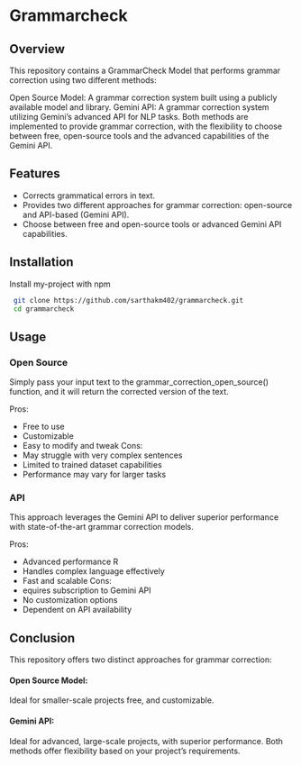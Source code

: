
# Grammarcheck
## Overview

This repository contains a GrammarCheck Model that performs grammar correction using two different methods:

Open Source Model: A grammar correction system built using a publicly available model and library.
Gemini API: A grammar correction system utilizing Gemini’s advanced API for NLP tasks.
Both methods are implemented to provide grammar correction, with the flexibility to choose between free, open-source tools and the advanced capabilities of the Gemini API.

## Features
- Corrects grammatical errors in text.
- Provides two different approaches for grammar correction: open-source and API-based (Gemini API).
- Choose between free and open-source tools or advanced Gemini API capabilities.




## Installation

Install my-project with npm

```bash
 git clone https://github.com/sarthakm402/grammarcheck.git
 cd grammarcheck
```
    
## Usage
### Open Source
Simply pass your input text to the grammar_correction_open_source() function, and it will return the corrected version of the text.

 Pros:                      

- Free to use
- Customizable	
- Easy to modify and tweak
Cons:
- May struggle with very complex sentences
- Limited to trained dataset capabilities
- Performance may vary for larger tasks
### API
This approach leverages the Gemini API to deliver superior performance with state-of-the-art grammar correction models.

Pros:                      

- Advanced performance	R
- Handles complex language effectively
- Fast and scalable
Cons:
- equires subscription to Gemini API
- No customization options
- Dependent on API availability
## Conclusion
This repository offers two distinct approaches for grammar correction:

#### Open Source Model: 
Ideal for smaller-scale projects 
free, and customizable.

#### Gemini API: 
Ideal for advanced, large-scale projects, with superior performance.
Both methods offer flexibility based on your project’s requirements.